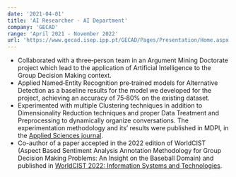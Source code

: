 ```yaml
---
date: '2021-04-01'
title: 'AI Researcher - AI Department'
company: 'GECAD'
range: 'April 2021 - November 2022'
url: 'https://www.gecad.isep.ipp.pt/GECAD/Pages/Presentation/Home.aspx'
---
```


- Collaborated with a three‑person team in an Argument Mining Doctorate project which lead to the application of Artificial Intelligence to the Group Decision Making context.
- Applied Named‑Entity Recognition pre‑trained models for Alternative Detection as a baseline results for the model we developed for the project, achieving an accuracy of 75‑80% on the existing dataset.
- Experimented with multiple Clustering techniques in addition to Dimensionality Reduction techniques and proper Data Treatment and Preprocessing to dynamically organize conversations. The experimentation methodology and its’ results were published in MDPI, in the [Applied Sciences journal](https://doi.org/10.3390/app122110893).
- Co-author of a paper accepted in the 2022 edition of WorldCIST (Aspect Based Sentiment Analysis Annotation Methodology for Group Decision Making Problems: An Insight on the Baseball Domain) and published in [WorldCIST 2022: Information Systems and Technologies](https://doi.org/10.1007/978-3-031-04819-7_3).
